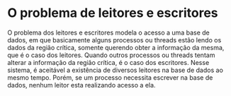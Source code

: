 # O problema de leitores e escritores

O problema dos leitores e escritores modela o acesso a uma base de dados, em que basicamente
alguns processos ou threads estão lendo os dados da região crítica, somente querendo obter a
informação da mesma, que é o caso dos leitores. Quando outros processos ou threads tentam alterar
a informação da região crítica, é o caso dos escritores.
Nesse sistema, é aceitável a existência de diversos leitores na base de dados ao mesmo tempo.
Porém, se um processo necessita escrever na base de dados, nenhum leitor esta realizando acesso a
ela.

